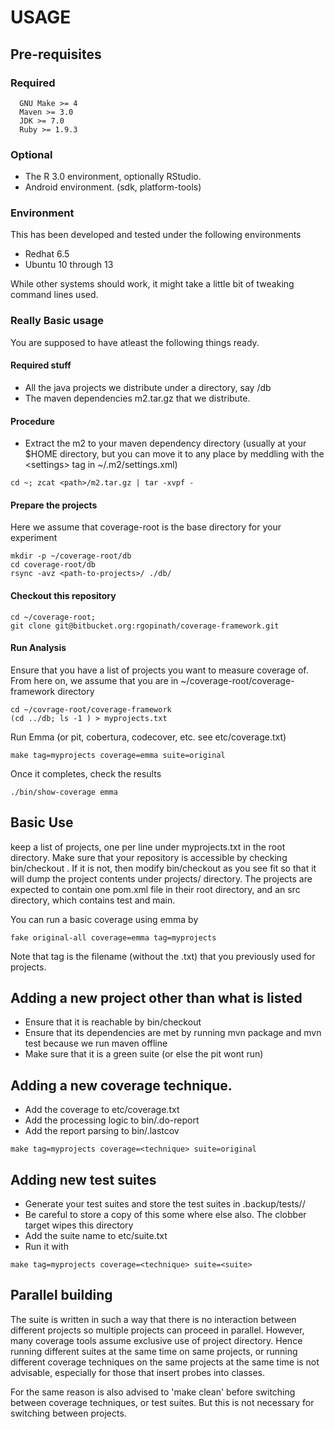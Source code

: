 # USAGE


## Pre-requisites

### Required

```
  GNU Make >= 4
  Maven >= 3.0
  JDK >= 7.0
  Ruby >= 1.9.3
```

### Optional

* The R 3.0 environment, optionally RStudio.
* Android environment. (sdk, platform-tools)

### Environment

This has been developed and tested under the following environments

* Redhat 6.5
* Ubuntu 10 through 13

While other systems should work, it might take a little bit of tweaking
command lines used.

### Really Basic usage

You are supposed to have atleast the following things ready.

#### Required stuff

* All the java projects we distribute under a directory,
  say <coverage-root>/db
* The maven dependencies m2.tar.gz that we distribute.

#### Procedure

* Extract the m2 to your maven dependency directory (usually at your
$HOME directory, but you can move it to any place by meddling with
the <settings<localRepository>> tag in ~/.m2/settings.xml)

```
cd ~; zcat <path>/m2.tar.gz | tar -xvpf -
```

#### Prepare the projects
Here we assume that coverage-root is the base directory for your
experiment

```
mkdir -p ~/coverage-root/db
cd coverage-root/db
rsync -avz <path-to-projects>/ ./db/
```

#### Checkout this repository

```
cd ~/coverage-root;
git clone git@bitbucket.org:rgopinath/coverage-framework.git
```


#### Run Analysis
Ensure that you have a list of projects you want to measure coverage of.
From here on, we assume that you are in ~/coverage-root/coverage-framework
directory

```
cd ~/covrage-root/coverage-framework
(cd ../db; ls -1 ) > myprojects.txt
```

Run Emma (or pit, cobertura, codecover, etc. see etc/coverage.txt)

```
make tag=myprojects coverage=emma suite=original
```

Once it completes, check the results

```
./bin/show-coverage emma
```


## Basic Use

keep a list of projects, one per line under myprojects.txt in the root
directory. Make sure that your repository is accessible by checking
bin/checkout . If it is not, then modify bin/checkout as you see fit
so that it will dump the project contents under projects/ directory.
The projects are expected to contain one pom.xml file in their root
directory, and an src directory, which contains test and main.

You can run a basic coverage using emma by

```
fake original-all coverage=emma tag=myprojects
```

Note that tag is the filename (without the .txt) that you previously
used for projects.



## Adding a new project other than what is listed

* Ensure that it is reachable by bin/checkout
* Ensure that its dependencies are met by running mvn package and mvn test
  because we run maven offline
* Make sure that it is a green suite (or else the pit wont run)

## Adding a new coverage technique.

* Add the coverage to etc/coverage.txt
* Add the processing logic to bin/<technique>.do-report
* Add the report parsing to bin/<technique>.lastcov

```
make tag=myprojects coverage=<technique> suite=original
```

## Adding new test suites

* Generate your test suites and store the test suites in .backup/tests/<suite>/
* Be careful to store a copy of this some where else also. The clobber target wipes
  this directory
* Add the suite name to etc/suite.txt
* Run it with

```
make tag=myprojects coverage=<technique> suite=<suite>
```

## Parallel building

The suite is written in such a way that there is no interaction between different
projects so multiple projects can proceed in parallel. However, many coverage tools
assume exclusive use of project directory. Hence running different suites at the same
time on same projects, or running different coverage techniques on the same projects
at the same time is not advisable, especially for those that insert probes into classes.

For the same reason is also advised to 'make clean' before switching between coverage
techniques, or test suites. But this is not necessary for switching between projects.
